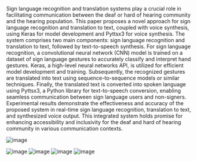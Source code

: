 Sign language recognition and translation systems play a crucial role in facilitating communication between the deaf or hard of hearing community and the hearing population. This paper proposes a novel approach for sign language recognition and translation to text, coupled with voice synthesis, using Keras for model development and Pyttsx3 for voice synthesis. The system comprises two main components: sign language recognition and translation to text, followed by text-to-speech synthesis. For sign language recognition, a convolutional neural network (CNN) model is trained on a dataset of sign language gestures to accurately classify and interpret hand gestures. Keras, a high-level neural networks API, is utilized for efficient model development and training. Subsequently, the recognized gestures are translated into text using sequence-to-sequence models or similar techniques. Finally, the translated text is converted into spoken language using Pyttsx3, a Python library for text-to-speech conversion, enabling seamless communication between sign language users and non-signers. Experimental results demonstrate the effectiveness and accuracy of the proposed system in real-time sign language recognition, translation to text, and synthesized voice output. This integrated system holds promise for enhancing accessibility and inclusivity for the deaf and hard of hearing community in various communication contexts.

![image](https://github.com/user-attachments/assets/6e80bab3-e7bf-4e00-8a0f-4cd764d38734)                    

![image](https://github.com/user-attachments/assets/521f9a7d-e829-49f0-8425-18527ce439b0)                ![image](https://github.com/user-attachments/assets/8338646c-9deb-4d90-b30a-5a2e38d1f3a6)                      ![image](https://github.com/user-attachments/assets/11a59da8-aaab-4e1c-9cec-d2779820cc99)                ![image](https://github.com/user-attachments/assets/71e53d70-7b02-4599-b367-40c1a0fe8fd1)

